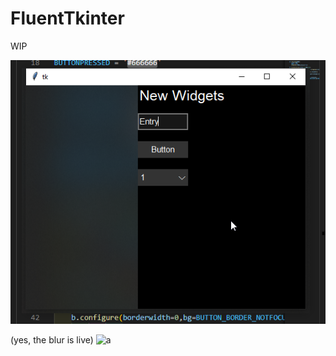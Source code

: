 # FluentTkinter

WIP

![a](https://github.com/Peticali/FluentTkinter/blob/main/Code_vRiC8Dpj5g.png?raw=true)

(yes, the blur is live)
![a](https://github.com/Peticali/FluentTkinter/blob/main/NKoIhn33L6.gif?raw=true)
